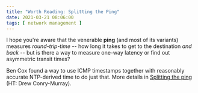 ```yaml
---
title: "Worth Reading: Splitting the Ping"
date: 2021-03-21 08:06:00
tags: [ network management ]
---
```

I hope you're aware that the venerable **ping** (and most of its variants) measures *round-trip-time* -- how long it takes to get to the destination *and back* -- but is there a way to measure one-way latency or find out asymmetric transit times? 

Ben Cox found a way to use ICMP timestamps together with reasonably accurate NTP-derived time to do just that. More details in [Splitting the ping](https://blog.benjojo.co.uk/post/ping-with-loss-latency-split) (HT: Drew Conry-Murray).

